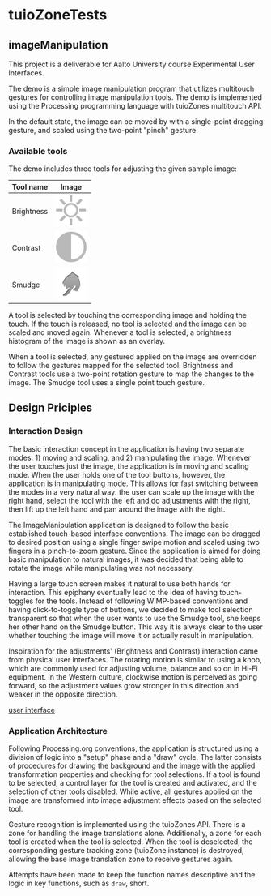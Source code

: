 tuioZoneTests
=============

imageManipulation
-----------------
This project is a deliverable for Aalto University course Experimental User Interfaces.

The demo is a simple image manipulation program that utilizes multitouch gestures for controlling image manipulation tools. The demo is implemented using the Processing programming language with tuioZones multitouch API.

In the default state, the image can be moved by with a single-point dragging gesture, and scaled using the two-point "pinch" gesture.

### Available tools

The demo includes three tools for adjusting the given sample image:

| Tool name      | Image |
| -------------- | ----- |
| Brightness     | ![brightness](imageManipulation/brightness.png)|
| Contrast       | ![contrast](imageManipulation/contrast.png)|
| Smudge         | ![smudge](imageManipulation/smudge.png)|

A tool is selected by touching the corresponding image and holding the touch. If the touch is released, no tool is selected and the image can be scaled and moved again. Whenever a tool is selected, a brightness histogram of the image is shown as an overlay.

When a tool is selected, any gestured applied on the image are overridden to follow the gestures mapped for the selected tool. Brightness and Contrast tools use a two-point rotation gesture to map the changes to the image. The Smudge tool uses a single point touch gesture.

Design Priciples
----------------

### Interaction Design

The basic interaction concept in the application is having two separate modes: 1) moving and scaling, and 2) manipulating the image. Whenever the user touches just the image, the application is in moving and scaling mode. When the user holds one of the tool buttons, however, the application is in manipulating mode. This allows for fast switching between the modes in a very natural way: the user can scale up the image with the right hand, select the tool with the left and do adjustments with the right, then lift up the left hand and pan around the image with the right.

The ImageManipulation application is designed to follow the basic established touch-based interface conventions. The image can be dragged to desired position using a single finger swipe motion and scaled using two fingers in a pinch-to-zoom gesture. Since the application is aimed for doing basic manipulation to natural images, it was decided that being able to rotate the image while manipulating was not necessary.

Having a large touch screen makes it natural to use both hands for interaction. This epiphany eventually lead to the idea of having touch-toggles for the tools. Instead of following WIMP-based conventions and having click-to-toggle type of buttons, we decided to make tool selection transparent so that when the user wants to use the Smudge tool, she keeps her other hand on the Smudge button. This way it is always clear to the user whether touching the image will move it or actually result in manipulation.

Inspiration for the adjustments' (Brightness and Contrast) interaction came from physical user interfaces. The rotating motion is similar to using a knob, which are commonly used for adjusting volume, balance and so on in Hi-Fi equipment. In the Western culture, clockwise motion is perceived as going forward, so the adjustment values grow stronger in this direction and weaker in the opposite direction. 

[user interface](imageManipulation/imagemanipulation.png)

### Application Architecture

Following Processing.org conventions, the application is structured using a division of logic into a "setup" phase and a "draw" cycle. The latter consists of procedures for drawing the background and the image with the applied transformation properties and checking for tool selections. If a tool is found to be selected, a control layer for the tool is created and activated, and the selection of other tools disabled. While active, all gestures applied on the image are transformed into image adjustment effects based on the selected tool. 

Gesture recognition is implemented using the tuioZones API. There is a zone for handling the image translations alone. Additionally, a zone for each tool is created when the tool is selected. When the tool is deselected, the corresponding gesture tracking zone (tuioZone instance) is destroyed, allowing the base image translation zone to receive gestures again. 

Attempts have been made to keep the function names descriptive and the logic in key functions, such as `draw`, short.

